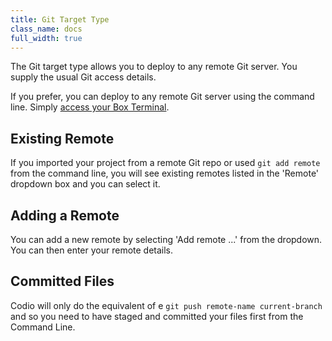 ```yaml
---
title: Git Target Type
class_name: docs
full_width: true
---
```


The Git target type allows you to deploy to any remote Git server. You supply the usual Git access details.

If you prefer, you can deploy to any remote Git server using the command line. Simply [access your Box Terminal](/docs/ide/boxes/terminal/).

## Existing Remote
If you imported your project from a remote Git repo or used `git add remote` from the command line, you will see existing remotes listed in the 'Remote' dropdown box and you can select it.

## Adding a Remote
You can add a new remote by selecting 'Add remote ...' from the dropdown. You can then enter your remote details.

## Committed Files
Codio will only do the equivalent of e `git push remote-name current-branch` and so you need to have staged and committed your files first from the Command Line.

